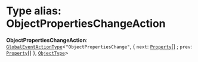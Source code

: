 # Type alias: ObjectPropertiesChangeAction

**ObjectPropertiesChangeAction**: [`GlobalEventActionType`](/auto-docs/variable-core/interfaces/GlobalEventActionType.md)<`"ObjectPropertiesChange"`, { `next`: [`Property`](/auto-docs/variable-core/classes/Property.md)\[] ; `prev`: [`Property`](/auto-docs/variable-core/classes/Property.md)\[]  }, [`ObjectType`](/auto-docs/variable-core/classes/ObjectType.md)>
